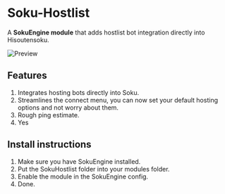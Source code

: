 # Soku-Hostlist
A **SokuEngine module** that adds hostlist bot integration directly into Hisoutensoku.

![Preview](https://i.imgur.com/ZDH9nz5.png)

## Features
1. Integrates hosting bots directly into Soku.
2. Streamlines the connect menu, you can now set your default hosting options and not worry about them.
3. Rough ping estimate.
4. Yes

## Install instructions
1. Make sure you have SokuEngine installed.
2. Put the SokuHostlist folder into your modules folder.
3. Enable the module in the SokuEngine config.
3. Done.


